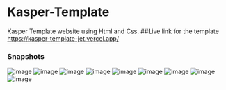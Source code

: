 # Kasper-Template

Kasper Template website using Html and Css.
##Live link for the template
https://kasper-template-jet.vercel.app/

### Snapshots
![image](https://user-images.githubusercontent.com/50213964/216339551-46420c50-2851-4a54-bd75-f9c18c5644fa.png)
![image](https://user-images.githubusercontent.com/50213964/216339641-7fc283fe-b5d2-4877-965d-ccee6f9e16e7.png)
![image](https://user-images.githubusercontent.com/50213964/216339693-2da4051b-44d4-4dfc-905a-ec47cb66e3d6.png)
![image](https://user-images.githubusercontent.com/50213964/216339760-9dfd30d0-ba49-4aba-9c13-8e18a86fc565.png)
![image](https://user-images.githubusercontent.com/50213964/216341073-490f53dd-222e-4ee8-ae7a-a74d6ad6fd4f.png)
![image](https://user-images.githubusercontent.com/50213964/216340037-ecd68313-3d87-4b1e-9de1-4bb948ff1873.png)
![image](https://user-images.githubusercontent.com/50213964/216340844-d1b48d6e-d4e4-4842-9879-49430c772a03.png)
![image](https://user-images.githubusercontent.com/50213964/216340744-b25a6426-1694-4d3c-822c-d2037afa6691.png)
![image](https://user-images.githubusercontent.com/50213964/216340910-96c0c983-463f-4d86-959a-a4641f6701f5.png)

